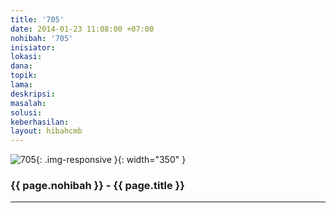 ```yaml
---
title: '705'
date: 2014-01-23 11:08:00 +07:00
nohibah: '705'
inisiator:
lokasi:
dana:
topik:
lama:
deskripsi:
masalah:
solusi:
keberhasilan:
layout: hibahcmb
---
```


![705](/static/img/hibahcmb/705.png){: .img-responsive }{: width="350" }

### {{ page.nohibah }} - {{ page.title }}

---
